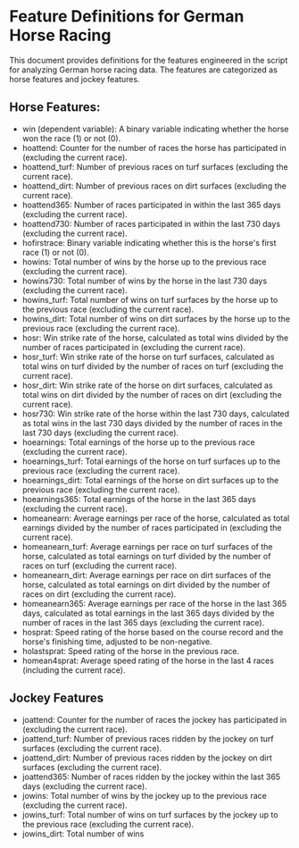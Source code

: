 # Feature Definitions for German Horse Racing 

This document provides definitions for the features engineered in the script for analyzing German horse racing data. The features are categorized as horse features and jockey features.

## Horse Features:
* win (dependent variable): A binary variable indicating whether the horse won the race (1) or not (0).
* hoattend: Counter for the number of races the horse has participated in (excluding the current race).
* hoattend_turf: Number of previous races on turf surfaces (excluding the current race).
* hoattend_dirt: Number of previous races on dirt surfaces (excluding the current race).
* hoattend365: Number of races participated in within the last 365 days (excluding the current race).
* hoattend730: Number of races participated in within the last 730 days (excluding the current race).
* hofirstrace: Binary variable indicating whether this is the horse's first race (1) or not (0).
* howins: Total number of wins by the horse up to the previous race (excluding the current race).
* howins730: Total number of wins by the horse in the last 730 days (excluding the current race).
* howins_turf: Total number of wins on turf surfaces by the horse up to the previous race (excluding the current race).
* howins_dirt: Total number of wins on dirt surfaces by the horse up to the previous race (excluding the current race).
* hosr: Win strike rate of the horse, calculated as total wins divided by the number of races participated in (excluding the current race).
* hosr_turf: Win strike rate of the horse on turf surfaces, calculated as total wins on turf divided by the number of races on turf (excluding the current race).
* hosr_dirt: Win strike rate of the horse on dirt surfaces, calculated as total wins on dirt divided by the number of races on dirt (excluding the current race).
* hosr730: Win strike rate of the horse within the last 730 days, calculated as total wins in the last 730 days divided by the number of races in the last 730 days (excluding the current race).
* hoearnings: Total earnings of the horse up to the previous race (excluding the current race).
* hoearnings_turf: Total earnings of the horse on turf surfaces up to the previous race (excluding the current race).
* hoearnings_dirt: Total earnings of the horse on dirt surfaces up to the previous race (excluding the current race).
* hoearnings365: Total earnings of the horse in the last 365 days (excluding the current race).
* homeanearn: Average earnings per race of the horse, calculated as total earnings divided by the number of races participated in (excluding the current race).
* homeanearn_turf: Average earnings per race on turf surfaces of the horse, calculated as total earnings on turf divided by the number of races on turf (excluding the current race).
* homeanearn_dirt: Average earnings per race on dirt surfaces of the horse, calculated as total earnings on dirt divided by the number of races on dirt (excluding the current race).
* homeanearn365: Average earnings per race of the horse in the last 365 days, calculated as total earnings in the last 365 days divided by the number of races in the last 365 days (excluding the current race).
* hosprat: Speed rating of the horse based on the course record and the horse's finishing time, adjusted to be non-negative.
* holastsprat: Speed rating of the horse in the previous race.
* homean4sprat: Average speed rating of the horse in the last 4 races (including the current race).

## Jockey Features

* joattend: Counter for the number of races the jockey has participated in (excluding the current race).
* joattend_turf: Number of previous races ridden by the jockey on turf surfaces (excluding the current race).
* joattend_dirt: Number of previous races ridden by the jockey on dirt surfaces (excluding the current race).
* joattend365: Number of races ridden by the jockey within the last 365 days (excluding the current race).
* jowins: Total number of wins by the jockey up to the previous race (excluding the current race).
* jowins_turf: Total number of wins on turf surfaces by the jockey up to the previous race (excluding the current race).
* jowins_dirt: Total number of wins

